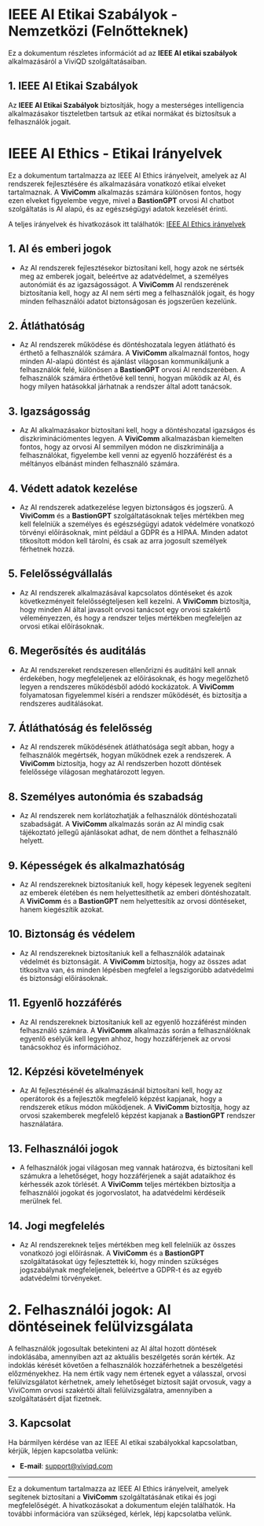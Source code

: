 # IEEE AI Etikai Szabályok - Nemzetközi (Felnőtteknek)

Ez a dokumentum részletes információt ad az **IEEE AI etikai szabályok** alkalmazásáról a ViviQD szolgáltatásaiban.

## 1. IEEE AI Etikai Szabályok

Az **IEEE AI Etikai Szabályok** biztosítják, hogy a mesterséges intelligencia alkalmazásakor tiszteletben tartsuk az etikai normákat és biztosítsuk a felhasználók jogait.

# IEEE AI Ethics - Etikai Irányelvek

Ez a dokumentum tartalmazza az IEEE AI Ethics irányelveit, amelyek az AI rendszerek fejlesztésére és alkalmazására vonatkozó etikai elveket tartalmaznak. A **ViviComm** alkalmazás számára különösen fontos, hogy ezen elveket figyelembe vegye, mivel a **BastionGPT** orvosi AI chatbot szolgáltatás is AI alapú, és az egészségügyi adatok kezelését érinti.

A teljes irányelvek és hivatkozások itt találhatók: [IEEE AI Ethics irányelvek](https://ethicsinaction.ieee.org/)

## 1. AI és emberi jogok
- Az AI rendszerek fejlesztésekor biztosítani kell, hogy azok ne sértsék meg az emberek jogait, beleértve az adatvédelmet, a személyes autonómiát és az igazságosságot. A **ViviComm** AI rendszerének biztosítania kell, hogy az AI nem sérti meg a felhasználók jogait, és hogy minden felhasználói adatot biztonságosan és jogszerűen kezelünk.

## 2. Átláthatóság
- Az AI rendszerek működése és döntéshozatala legyen átlátható és érthető a felhasználók számára. A **ViviComm** alkalmaznál fontos, hogy minden AI-alapú döntést és ajánlást világosan kommunikáljunk a felhasználók felé, különösen a **BastionGPT** orvosi AI rendszerében. A felhasználók számára érthetővé kell tenni, hogyan működik az AI, és hogy milyen hatásokkal járhatnak a rendszer által adott tanácsok.

## 3. Igazságosság
- Az AI alkalmazásakor biztosítani kell, hogy a döntéshozatal igazságos és diszkriminációmentes legyen. A **ViviComm** alkalmazásban kiemelten fontos, hogy az orvosi AI semmilyen módon ne diszkriminálja a felhasználókat, figyelembe kell venni az egyenlő hozzáférést és a méltányos elbánást minden felhasználó számára.

## 4. Védett adatok kezelése
- Az AI rendszerek adatkezelése legyen biztonságos és jogszerű. A **ViviComm** és a **BastionGPT** szolgáltatásoknak teljes mértékben meg kell felelniük a személyes és egészségügyi adatok védelmére vonatkozó törvényi előírásoknak, mint például a GDPR és a HIPAA. Minden adatot titkosított módon kell tárolni, és csak az arra jogosult személyek férhetnek hozzá.

## 5. Felelősségvállalás
- Az AI rendszerek alkalmazásával kapcsolatos döntéseket és azok következményeit felelősségteljesen kell kezelni. A **ViviComm** biztosítja, hogy minden AI által javasolt orvosi tanácsot egy orvosi szakértő véleményezzen, és hogy a rendszer teljes mértékben megfeleljen az orvosi etikai előírásoknak.

## 6. Megerősítés és auditálás
- Az AI rendszereket rendszeresen ellenőrizni és auditálni kell annak érdekében, hogy megfeleljenek az előírásoknak, és hogy megelőzhető legyen a rendszeres működésből adódó kockázatok. A **ViviComm** folyamatosan figyelemmel kíséri a rendszer működését, és biztosítja a rendszeres auditálásokat.

## 7. Átláthatóság és felelősség
- Az AI rendszerek működésének átláthatósága segít abban, hogy a felhasználók megértsék, hogyan működnek ezek a rendszerek. A **ViviComm** biztosítja, hogy az AI rendszerben hozott döntések felelőssége világosan meghatározott legyen.

## 8. Személyes autonómia és szabadság
- Az AI rendszerek nem korlátozhatják a felhasználók döntéshozatali szabadságát. A **ViviComm** alkalmazás során az AI mindig csak tájékoztató jellegű ajánlásokat adhat, de nem dönthet a felhasználó helyett.

## 9. Képességek és alkalmazhatóság
- Az AI rendszereknek biztosítaniuk kell, hogy képesek legyenek segíteni az emberek életében és nem helyettesíthetik az emberi döntéshozatalt. A **ViviComm** és a **BastionGPT** nem helyettesítik az orvosi döntéseket, hanem kiegészítik azokat.

## 10. Biztonság és védelem
- Az AI rendszereknek biztosítaniuk kell a felhasználók adatainak védelmét és biztonságát. A **ViviComm** biztosítja, hogy az összes adat titkosítva van, és minden lépésben megfelel a legszigorúbb adatvédelmi és biztonsági előírásoknak.

## 11. Egyenlő hozzáférés
- Az AI rendszereknek biztosítaniuk kell az egyenlő hozzáférést minden felhasználó számára. A **ViviComm** alkalmazás során a felhasználóknak egyenlő esélyük kell legyen ahhoz, hogy hozzáférjenek az orvosi tanácsokhoz és információhoz.

## 12. Képzési követelmények
- Az AI fejlesztésénél és alkalmazásánál biztosítani kell, hogy az operátorok és a fejlesztők megfelelő képzést kapjanak, hogy a rendszerek etikus módon működjenek. A **ViviComm** biztosítja, hogy az orvosi szakemberek megfelelő képzést kapjanak a **BastionGPT** rendszer használatára.

## 13. Felhasználói jogok
- A felhasználók jogai világosan meg vannak határozva, és biztosítani kell számukra a lehetőséget, hogy hozzáférjenek a saját adataikhoz és kérhessék azok törlését. A **ViviComm** teljes mértékben biztosítja a felhasználói jogokat és jogorvoslatot, ha adatvédelmi kérdéseik merülnek fel.

## 14. Jogi megfelelés
- Az AI rendszereknek teljes mértékben meg kell felelniük az összes vonatkozó jogi előírásnak. A **ViviComm** és a **BastionGPT** szolgáltatásokat úgy fejlesztették ki, hogy minden szükséges jogszabálynak megfeleljenek, beleértve a GDPR-t és az egyéb adatvédelmi törvényeket.

# 2. Felhasználói jogok: AI döntéseinek felülvizsgálata

A felhasználók jogosultak betekinteni az AI által hozott döntések indoklásába, amennyiben azt az aktuális beszélgetés során kérték. Az indoklás kérését követően a felhasználók hozzáférhetnek a beszélgetési előzményekhez. Ha nem értik vagy nem értenek egyet a válasszal, orvosi felülvizsgálatot kérhetnek, amely lehetőséget biztosít saját orvosuk, vagy a ViviComm orvosi szakértői általi felülvizsgálatra, amennyiben a szolgáltatásért díjat fizetnek.

## 3. Kapcsolat

Ha bármilyen kérdése van az IEEE AI etikai szabályokkal kapcsolatban, kérjük, lépjen kapcsolatba velünk:
- **E-mail**: [support@viviqd.com](mailto:support@viviqd.com)

---

Ez a dokumentum tartalmazza az IEEE AI Ethics irányelveit, amelyek segítenek biztosítani a **ViviComm** szolgáltatásának etikai és jogi megfelelőségét. A hivatkozásokat a dokumentum elején találhatók. Ha további információra van szükséged, kérlek, lépj kapcsolatba velünk.
